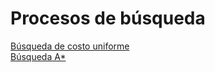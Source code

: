 # Procesos de búsqueda

[Búsqueda de costo uniforme](./busqueda_de_costo_uniforme/README.md)  
[Búsqueda A*](./busquedaA*/README.md)
